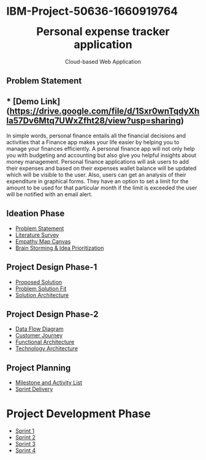 # IBM-Project-50636-1660919764
<p align="center" style="margin-bottom: 0px !important;">
</p>
<h1 align="center" style="margin-top: 0px;">Personal expense tracker application</h1>

<p align="center" >Cloud-based Web Application</p>

## Problem Statement

## * [Demo Link] (https://drive.google.com/file/d/1Sxr0wnTqdyXhla57Dv6Mtq7UWxZfht28/view?usp=sharing)

In simple words, personal finance entails all the financial decisions and activities that a Finance app makes your life easier by helping you to manage your finances efficiently. A personal finance app will not only help you with budgeting and accounting but also give you helpful insights about money management.
Personal finance applications will ask users to add their expenses and based on their expenses wallet balance will be updated which will be visible to the user.  Also, users can get an analysis of their expenditure in graphical forms. They have an option to set a limit for the amount to be used for that particular month if the limit is exceeded the user will be notified with an email alert.

## Ideation Phase

* [Problem Statement](https://github.com/IBM-EPBL/IBM-Project-50636-1660919764/blob/main/ideation%20phase/Problem%20Statement.docx)
* [Literature Survey](https://github.com/IBM-EPBL/IBM-Project-50636-1660919764/blob/main/ideation%20phase/LiteratureSurvey.docx)
* [Empathy Map Canvas](https://github.com/IBM-EPBL/IBM-Project-50636-1660919764/blob/main/ideation%20phase/Empathy-Map.pdf)
* [Brain Storming & Idea Prioritization](https://github.com/IBM-EPBL/IBM-Project-50636-1660919764/blob/main/ideation%20phase/Brainstrom%20And%20Idea%20Prioritization.pdf)

## Project Design Phase-1

* [Proposed Solution](https://github.com/IBM-EPBL/IBM-Project-50636-1660919764/blob/main/Design%20phase-1/Proposed%20Solution.pdf)
* [Problem Solution Fit](https://github.com/IBM-EPBL/IBM-Project-50636-1660919764/blob/main/Design%20phase-1/Problem_solution_fit.pdf)
* [Solution Architecture](https://github.com/IBM-EPBL/IBM-Project-50636-1660919764/blob/main/Design%20phase-1/Solution%20Architecture.pdf)

## Project Design Phase-2
* [Data Flow Diagram](https://github.com/IBM-EPBL/IBM-Project-50636-1660919764/blob/main/Design%20phase-2/Data%20Flow%20Diagrams%20and%20User%20Stories.pdf)
* [Customer Journey](https://github.com/IBM-EPBL/IBM-Project-50636-1660919764/blob/main/Design%20phase-2/customer%20journey%20map.pdf)
* [Functional Architecture](https://github.com/IBM-EPBL/IBM-Project-50636-1660919764/blob/main/Design%20phase-2/Solution%20Requirements.pdf)
* [Technology Architecture](https://github.com/IBM-EPBL/IBM-Project-50636-1660919764/blob/main/Design%20phase-2/Technology%20Stack%20-%20Template.pdf)

## Project Planning
* [Milestone and Activity List](https://github.com/IBM-EPBL/IBM-Project-50636-1660919764/blob/main/planning%20phase/Milestone%20and%20Activity%20list.pdf)
* [Sprint Delivery](https://github.com/IBM-EPBL/IBM-Project-50636-1660919764/blob/main/planning%20phase/Sprint%20Delivery%20Plan.pdf)

# Project Development Phase
* [Sprint 1](https://github.com/IBM-EPBL/IBM-Project-50636-1660919764/tree/main/Source%20code/Sprint%201)
* [Sprint 2](https://github.com/IBM-EPBL/IBM-Project-50636-1660919764/tree/main/Source%20code/Sprint%202)
* [Sprint 3](https://github.com/IBM-EPBL/IBM-Project-50636-1660919764/tree/main/Source%20code/Sprint%203)
* [Sprint 4](https://github.com/IBM-EPBL/IBM-Project-50636-1660919764/tree/main/Source%20code/Sprint%204)
